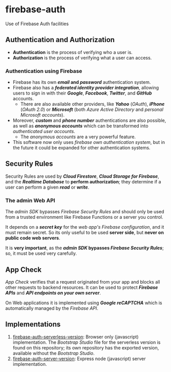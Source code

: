 # firebase-auth

Use of Firebase Auth facilities

## Authentication and Authorization

- **Authentication** is the process of verifying who a user is.
- **Authorization** is the process of verifying what a user can access.

### Authentication using Firebase

  - Firebase has its own ***email* and *password*** authentication system.
  - Firebase also has a ***federated identity provider integration***, allowing users to sign in with their ***Google***, ***Facebook***, ***Twitter***, and ***GitHub*** accounts.
    - There are also available other providers, like ***Yahoo*** (*OAuth*), ***iPhone*** (*OAuth 2.0*) or ***Microsoft*** (both *Azure Active Directory* and *personal Microsoft accounts*).
  - Moreover, ***custom*** and ***phone number*** authentications are also possible, as well as ***anonymous accounts*** which can be transformed into *authenticated user accounts*.
    - The *anonymous accounts* are a very powerful feature.
  - This software now only uses *firebase own authentication system*, but in the future it could be expanded for other authentication systems.

## Security Rules

 Security Rules are used by ***Cloud Firestore***, ***Cloud Storage for Firebase***, and the ***Realtime Database*** to **perform authorization**; they determine if a user can perform a given ***read*** or ***write***.

### The admin Web API

The *admin SDK* bypasses *Firebase Security Rules* and should only be used from a trusted environment like Firebase Functions or a server you control.

It depends on a ***secret key*** for the *web app's Firebase configuration*, and it must remain secret. So its only useful to be used **server side**, but **never on public code web servers**.

It is **very important**, as the ***admin SDK* bypasses *Firebase Security Rules***; so, it must be used very carefully.

## App Check

*App Check* verifies that a request originated from your app and blocks all other requests to backend resources. It can be used to protect ***Firebase APIs*** and ***API endpoints on your own server***.

On Web applications it is implemented using ***Google reCAPTCHA*** which is automatically managed by the *Firebase API*.

## Implementations

1. [firebase-auth-serverless-version](https://github.com/S-Cesc/firebase-auth-client-version): Browser only (javascript) implementation. The *Bootstrap Studio* file for the serverless version is found on this repository; its own repository has the exported version, available without the *Bootstrap Studio*.
2. [firebase-auth-server-version](https://github.com/S-Cesc/firebase-auth-server-version): Express node (javascript) server implementation.
